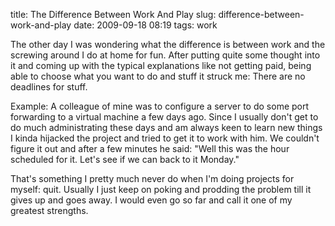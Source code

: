 title: The Difference Between Work And Play
slug: difference-between-work-and-play
date: 2009-09-18 08:19
tags: work

The other day I was wondering what the difference is between work and the screwing around I do at home for fun. After putting quite some thought into it and coming up with the typical explanations like not getting paid, being able to choose what you want to do and stuff it struck me: There are no deadlines for stuff.

Example: A colleague of mine was to configure a server to do some port forwarding to a virtual machine a few days ago. Since I usually don't get to do much administrating these days and am always keen to learn new things I kinda hijacked the project and tried to get it to work with him. We couldn't figure it out and after a few minutes he said: "Well this was the hour scheduled for it. Let's see if we can back to it Monday."

That's something I pretty much never do when I'm doing projects for myself: quit. Usually I just keep on poking and prodding the problem till it gives up and goes away. I would even go so far and call it one of my greatest strengths.
